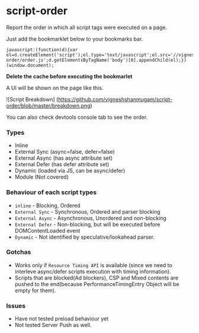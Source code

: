# script-order

Report the order in which all script tags were executed on a page.

Just add the bookmarklet below to your bookmarks bar.

```
javascript:(function(d){var el=d.createElement('script');el.type='text/javascript';el.src='//vigneshh.in/script-order/order.js';d.getElementsByTagName('body')[0].appendChild(el);})(window.document);
```

**Delete the cache before executing the bookmarlet**

A UI will be shown on the page like this.

![Script Breakdown]
(https://github.com/vigneshshanmugam/script-order/blob/master/breakdown.png)

 You can also check devtools console tab to see the order. 

### Types

+ Inline
+ External Sync (async=false, defer=false)
+ External Async (has async attribute set)
+ External Defer (has defer attribute set)
+ Dynamic (loaded via JS, can be async/defer)
+ Module (Not covered)

### Behaviour of each script types
* `inline` - Blocking, Ordered
* `External Sync` - Synchronous, Ordered and parser blocking
* `External Async` - Asynchronous, Unordered and non-blocking 
* `External Defer` - Non-blocking, but will be executed before DOMContentLoaded event
* `Dynamic` - Not identified by speculative/lookahead parser.

### Gotchas

- Works only if `Resource Timing API` is available (since we need to interleve async/defer scripts execution with timing information).
- Scripts that are blocked(Ad blockers), CSP and Mixed contents are pushed to the end(because PerformanceTimingEntry Object will be empty for them).

### Issues

- Have not tested preload behaviour yet
- Not tested Server Push as well.
